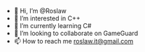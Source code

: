 - 👋 Hi, I’m @Roslaw
- 👀 I’m interested in C++
- 🌱 I’m currently learning C#
- 💞️ I’m looking to collaborate on GameGuard
- 📫 How to reach me roslaw.it@gmail.com

<!---
Roslaw/Roslaw is a ✨ special ✨ repository because its `README.md` (this file) appears on your GitHub profile.
You can click the Preview link to take a look at your changes.
--->
